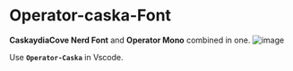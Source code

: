 # Operator-caska-Font
**CaskaydiaCove Nerd Font** and **Operator Mono** combined in one.
![image](https://github.com/Anant-mishra1729/Operator-caska-Font/assets/84588156/567faacf-a8b5-45bb-811a-6a29227056de)


Use **`Operator-Caska`** in Vscode.
